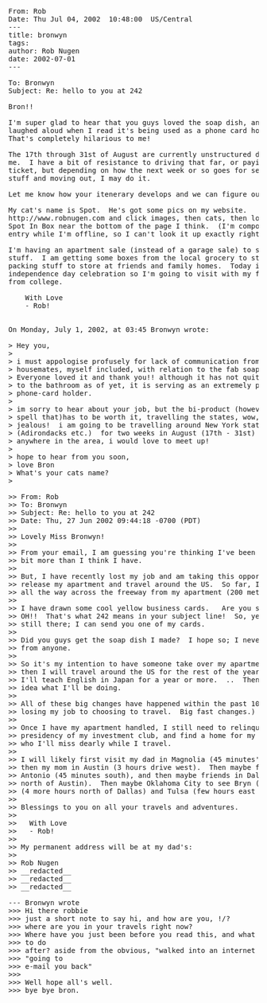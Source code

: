 <pre>
From: Rob
Date: Thu Jul 04, 2002  10:48:00  US/Central
---
title: bronwyn
tags: 
author: Rob Nugen
date: 2002-07-01
---

To: Bronwyn
Subject: Re: hello to you at 242

Bron!!

I'm super glad to hear that you guys loved the soap dish, and I
laughed aloud when I read it's being used as a phone card holder!
That's completely hilarious to me!

The 17th through 31st of August are currently unstructured days for
me.  I have a bit of resistance to driving that far, or paying for a
ticket, but depending on how the next week or so goes for selling my
stuff and moving out, I may do it.

Let me know how your itenerary develops and we can figure out a plan.

My cat's name is Spot.  He's got some pics on my website.
http://www.robnugen.com and click images, then cats, then look for
Spot In Box near the bottom of the page I think.  (I'm composing this
entry while I'm offline, so I can't look it up exactly right now)

I'm having an apartment sale (instead of a garage sale) to sell all my
stuff.  I am getting some boxes from the local grocery to start
packing stuff to store at friends and family homes.  Today is our
independence day celebration so I'm going to visit with my friends
from college.

	With Love
	- Rob!


On Monday, July 1, 2002, at 03:45 Bronwyn wrote:

> Hey you,
>
> i must appologise profusely for lack of communication from the
> housemates, myself included, with relation to the fab soap dish!
> Everyone loved it and thank you!! although it has not quite made it
> to the bathroom as of yet, it is serving as an extremely practical
> phone-card holder.
>
> im sorry to hear about your job, but the bi-product (however you
> spell that)has to be worth it, travelling the states, wow, im
> jealous!  i am going to be travelling around New York state
> (Adirondacks etc.)  for two weeks in August (17th - 31st) If you are
> anywhere in the area, i would love to meet up!
>
> hope to hear from you soon,
> love Bron
> What's your cats name?
>    

>> From: Rob 
>> To: Bronwyn
>> Subject: Re: hello to you at 242
>> Date: Thu, 27 Jun 2002 09:44:18 -0700 (PDT)
>> 
>> Lovely Miss Bronwyn!
>> 
>> From your email, I am guessing you're thinking I've been traveling a
>> bit more than I think I have.
>> 
>> But, I have recently lost my job and am taking this opportunity to
>> release my apartment and travel around the US.  So far, I have made it
>> all the way across the freeway from my apartment (200 meters).  :-)
>> 
>> I have drawn some cool yellow business cards.   Are you still at..
>> OH!!  That's what 242 means in your subject line!  So, yes, you are
>> still there; I can send you one of my cards.
>> 
>> Did you guys get the soap dish I made?  I hope so; I never heard back
>> from anyone.
>> 
>> So it's my intention to have someone take over my apartment lease, and
>> then I will travel around the US for the rest of the year.  After that,
>> I'll teach English in Japan for a year or more.  ..  Then I have no
>> idea what I'll be doing.
>> 
>> All of these big changes have happened within the past 10 days.  (From
>> losing my job to choosing to travel.  Big fast changes.)
>> 
>> Once I have my apartment handled, I still need to relinquish my
>> presidency of my investment club, and find a home for my wonderful cat,
>> who I'll miss dearly while I travel.
>> 
>> I will likely first visit my dad in Magnolia (45 minutes' drive north),
>> then my mom in Austin (3 hours drive west).  Then maybe friends in San
>> Antonio (45 minutes south), and then maybe friends in Dallas (3.5 hours
>> north of Austin).  Then maybe Oklahoma City to see Bryn (who you met)
>> (4 more hours north of Dallas) and Tulsa (few hours east of OKC).
>> 
>> Blessings to you on all your travels and adventures.
>> 
>> 	 With Love
>> 	 - Rob!
>> 
>> My permanent address will be at my dad's:
>> 
>> Rob Nugen
>> __redacted__
>> __redacted__
>> __redacted__

--- Bronwyn wrote
>>> Hi there robbie
>>> just a short note to say hi, and how are you, !/?
>>> where are you in your travels right now?
>>> Where have you just been before you read this, and what are you going
>>> to do
>>> after? aside from the obvious, "walked into an internet cafe" and
>>> "going to
>>> e-mail you back"
>>>
>>> Well hope all's well.
>>> bye bye bron.
</pre>
